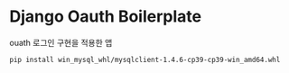 # Django Oauth Boilerplate
ouath 로그인 구현을 적용한 앱

`pip install win_mysql_whl/mysqlclient-1.4.6-cp39-cp39-win_amd64.whl`